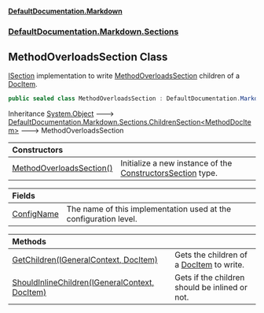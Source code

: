 #### [DefaultDocumentation\.Markdown](../../../../index.md 'index')
### [DefaultDocumentation\.Markdown\.Sections](../../../../index.md#DefaultDocumentation.Markdown.Sections 'DefaultDocumentation\.Markdown\.Sections')

## MethodOverloadsSection Class

[ISection](https://github.com/Doraku/DefaultDocumentation/blob/master/documentation/api/DefaultDocumentation/Api/ISection/index.md 'DefaultDocumentation\.Api\.ISection') implementation to write [MethodOverloadsSection](index.md 'DefaultDocumentation\.Markdown\.Sections\.MethodOverloadsSection') children of a [DocItem](https://github.com/Doraku/DefaultDocumentation/blob/master/documentation/api/DefaultDocumentation/Models/DocItem/index.md 'DefaultDocumentation\.Models\.DocItem')\.

```csharp
public sealed class MethodOverloadsSection : DefaultDocumentation.Markdown.Sections.ChildrenSection<DefaultDocumentation.Models.Members.MethodDocItem>
```

Inheritance [System\.Object](https://docs.microsoft.com/en-us/dotnet/api/System.Object 'System\.Object') &#129106; [DefaultDocumentation\.Markdown\.Sections\.ChildrenSection&lt;](../ChildrenSection_T_/index.md 'DefaultDocumentation\.Markdown\.Sections\.ChildrenSection\<T\>')[MethodDocItem](https://github.com/Doraku/DefaultDocumentation/blob/master/documentation/api/DefaultDocumentation/Models/Members/MethodDocItem/index.md 'DefaultDocumentation\.Models\.Members\.MethodDocItem')[&gt;](../ChildrenSection_T_/index.md 'DefaultDocumentation\.Markdown\.Sections\.ChildrenSection\<T\>') &#129106; MethodOverloadsSection

| Constructors | |
| :--- | :--- |
| [MethodOverloadsSection\(\)](MethodOverloadsSection().md 'DefaultDocumentation\.Markdown\.Sections\.MethodOverloadsSection\.MethodOverloadsSection\(\)') | Initialize a new instance of the [ConstructorsSection](../ConstructorsSection/index.md 'DefaultDocumentation\.Markdown\.Sections\.ConstructorsSection') type\. |

| Fields | |
| :--- | :--- |
| [ConfigName](ConfigName.md 'DefaultDocumentation\.Markdown\.Sections\.MethodOverloadsSection\.ConfigName') | The name of this implementation used at the configuration level\. |

| Methods | |
| :--- | :--- |
| [GetChildren\(IGeneralContext, DocItem\)](GetChildren(IGeneralContext,DocItem).md 'DefaultDocumentation\.Markdown\.Sections\.MethodOverloadsSection\.GetChildren\(DefaultDocumentation\.IGeneralContext, DefaultDocumentation\.Models\.DocItem\)') | Gets the children of a [DocItem](https://github.com/Doraku/DefaultDocumentation/blob/master/documentation/api/DefaultDocumentation/Models/DocItem/index.md 'DefaultDocumentation\.Models\.DocItem') to write\. |
| [ShouldInlineChildren\(IGeneralContext, DocItem\)](ShouldInlineChildren(IGeneralContext,DocItem).md 'DefaultDocumentation\.Markdown\.Sections\.MethodOverloadsSection\.ShouldInlineChildren\(DefaultDocumentation\.IGeneralContext, DefaultDocumentation\.Models\.DocItem\)') | Gets if the children should be inlined or not\. |
